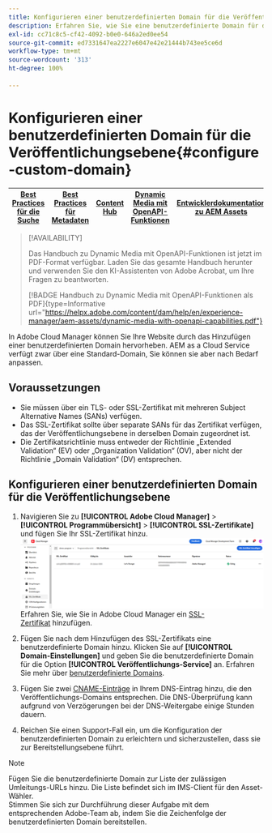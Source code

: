 ```yaml
---
title: Konfigurieren einer benutzerdefinierten Domain für die Veröffentlichungsebene
description: Erfahren Sie, wie Sie eine benutzerdefinierte Domain für die Veröffentlichungsebene in Adobe Cloud Manager konfigurieren.
exl-id: cc71c8c5-cf42-4092-b0e0-646a2ed0ee54
source-git-commit: ed7331647ea2227e6047e42e21444b743ee5ce6d
workflow-type: tm+mt
source-wordcount: '313'
ht-degree: 100%

---
```


# Konfigurieren einer benutzerdefinierten Domain für die Veröffentlichungsebene{#configure-custom-domain}

| [Best Practices für die Suche](/help/assets/search-best-practices.md) | [Best Practices für Metadaten](/help/assets/metadata-best-practices.md) | [Content Hub](/help/assets/product-overview.md) | [Dynamic Media mit OpenAPI-Funktionen](/help/assets/dynamic-media-open-apis-overview.md) | [Entwicklerdokumentation zu AEM Assets](https://developer.adobe.com/experience-cloud/experience-manager-apis/) |
| ------------- | --------------------------- |---------|----|-----|

>[!AVAILABILITY]
>
>Das Handbuch zu Dynamic Media mit OpenAPI-Funktionen ist jetzt im PDF-Format verfügbar. Laden Sie das gesamte Handbuch herunter und verwenden Sie den KI-Assistenten von Adobe Acrobat, um Ihre Fragen zu beantworten.
>
>[!BADGE Handbuch zu Dynamic Media mit OpenAPI-Funktionen als PDF]{type=Informative url="https://helpx.adobe.com/content/dam/help/en/experience-manager/aem-assets/dynamic-media-with-openapi-capabilities.pdf"}

In Adobe Cloud Manager können Sie Ihre Website durch das Hinzufügen einer benutzerdefinierten Domain hervorheben. AEM as a Cloud Service verfügt zwar über eine Standard-Domain, Sie können sie aber nach Bedarf anpassen.

## Voraussetzungen

* Sie müssen über ein TLS- oder SSL-Zertifikat mit mehreren Subject Alternative Names (SANs) verfügen.
* Das SSL-Zertifikat sollte über separate SANs für das Zertifikat verfügen, das der Veröffentlichungsebene in derselben Domain zugeordnet ist.
* Die Zertifikatsrichtlinie muss entweder der Richtlinie „Extended Validation“ (EV) oder „Organization Validation“ (OV), aber nicht der Richtlinie „Domain Validation“ (DV) entsprechen.


## Konfigurieren einer benutzerdefinierten Domain für die Veröffentlichungsebene

1. Navigieren Sie zu **[!UICONTROL Adobe Cloud Manager]** > **[!UICONTROL Programmübersicht]** > **[!UICONTROL SSL-Zertifikate]** und fügen Sie Ihr SSL-Zertifikat hinzu.
   ![Bild](/help/assets/assets/ssl-certificate.png)
Erfahren Sie, wie Sie in Adobe Cloud Manager ein [SSL-Zertifikat](/help/implementing/cloud-manager/managing-ssl-certifications/add-ssl-certificate.md) hinzufügen.

1. Fügen Sie nach dem Hinzufügen des SSL-Zertifikats eine benutzerdefinierte Domain hinzu. Klicken Sie auf **[!UICONTROL Domain-Einstellungen]** und geben Sie die benutzerdefinierte Domain für die Option **[!UICONTROL Veröffentlichungs-Service]** an.
Erfahren Sie mehr über [benutzerdefinierte Domains](/help/implementing/cloud-manager/custom-domain-names/add-custom-domain-name.md).

1. Fügen Sie zwei [CNAME-Einträge](/help/implementing/cloud-manager/custom-domain-names/add-custom-domain-name.md) in Ihrem DNS-Eintrag hinzu, die den Veröffentlichungs-Domains entsprechen.
Die DNS-Überprüfung kann aufgrund von Verzögerungen bei der DNS-Weitergabe einige Stunden dauern.

1. Reichen Sie einen Support-Fall ein, um die Konfiguration der benutzerdefinierten Domain zu erleichtern und sicherzustellen, dass sie zur Bereitstellungsebene führt.

>[!NOTE]
>
>Fügen Sie die benutzerdefinierte Domain zur Liste der zulässigen Umleitungs-URLs hinzu. Die Liste befindet sich im IMS-Client für den Asset-Wähler.<br>Stimmen Sie sich zur Durchführung dieser Aufgabe mit dem entsprechenden Adobe-Team ab, indem Sie die Zeichenfolge der benutzerdefinierten Domain bereitstellen.
